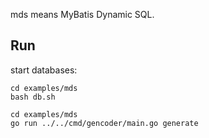
mds means MyBatis Dynamic SQL.

## Run

start databases:

```shell
cd examples/mds
bash db.sh
```

```shell
cd examples/mds
go run ../../cmd/gencoder/main.go generate
```
